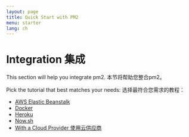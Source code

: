 ```yaml
---
layout: page
title: Quick Start with PM2
menu: starter
lang: ch
---
```


# Integration 集成

This section will help you integrate pm2. 本节将帮助您整合pm2。

Pick the tutorial that best matches your needs: 选择最符合您需求的教程：

- [AWS Elastic Beanstalk](monitoring/integration/beanstalk.md)
- [Docker](monitoring/integration/docker.md)
- [Heroku](monitoring/integration/heroku.md)
- [Now.sh](monitoring/integration/now.md)
- [With a Cloud Provider 使用云供应商](monitoring/integration/cloud-providers.md)